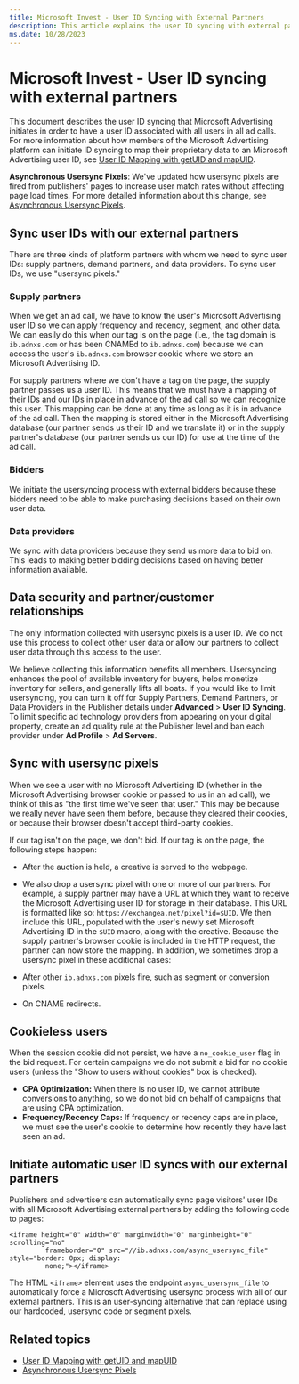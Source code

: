 ```yaml
---
title: Microsoft Invest - User ID Syncing with External Partners
description: This article explains the user ID syncing with external partners. The sync is initiated to have a user ID associated with all users in all ad calls.
ms.date: 10/28/2023
---
```


# Microsoft Invest - User ID syncing with external partners

This document describes the user ID syncing that Microsoft Advertising initiates in order to have a user ID associated with all users in all ad calls. For more information about how members of the Microsoft Advertising platform can initiate ID syncing to map their proprietary data to an Microsoft Advertising user ID, see [User ID Mapping with getUID and mapUID](./user-id-mapping-with-getuid-and-mapuid.md).

**Asynchronous Usersync Pixels**: We've updated how usersync pixels are fired from publishers' pages to increase user match rates without affecting page load times. For more detailed information about this change, see [Asynchronous Usersync Pixels](./asynchronous-usersync-pixels.md).

## Sync user IDs with our external partners

There are three kinds of platform partners with whom we need to sync user IDs: supply partners, demand partners, and data providers. To sync user IDs, we use "usersync pixels."

### Supply partners

When we get an ad call, we have to know the user's Microsoft Advertising user ID so we can apply frequency and recency, segment, and other data. We can easily do this when our tag is on the page (i.e., the tag domain is `ib.adnxs.com` or has been CNAMEd to `ib.adnxs.com`) because we can access the user's `ib.adnxs.com` browser cookie where we store an Microsoft Advertising ID.

For supply partners where we don't have a tag on the page, the supply partner passes us a user ID. This means that we must have a mapping of their IDs and our IDs in place in advance of the ad call so we can recognize this user. This mapping can be done at any time as long as it is in advance of the ad call. Then the mapping is stored either in the Microsoft Advertising database (our partner sends us their ID and we translate it) or in the supply partner's database (our partner sends us our ID) for use at the time of the ad call.

### Bidders

We initiate the usersyncing process with external bidders because these bidders need to be able to make purchasing decisions based on their own user data.

### Data providers

We sync with data providers because they send us more data to bid on. This leads to making better bidding decisions based on having better information available.

## Data security and partner/customer relationships

The only information collected with usersync pixels is a user ID. We do not use this process to collect other user data or allow our partners to collect user data through this access to the user.

We believe collecting this information benefits all members. Usersyncing enhances the pool of available inventory for buyers, helps monetize inventory for sellers, and generally lifts all boats. If you would like to limit usersyncing, you can turn it off for Supply Partners, Demand Partners, or Data Providers in the Publisher details under **Advanced** >  **User ID Syncing**. To limit
specific ad technology providers from appearing on your digital property, create an ad quality rule at the Publisher level and ban each provider under **Ad Profile** > **Ad Servers**.

## Sync with usersync pixels

When we see a user with no Microsoft Advertising ID (whether in the Microsoft Advertising browser cookie or passed to us in an ad call), we think of this as "the first time we've seen that user." This may be because we really never have seen them before, because they cleared their cookies, or because their browser doesn't accept third-party cookies.

If our tag isn't on the page, we don't bid. If our tag is on the page, the following steps happen:

- After the auction is held, a creative is served to the webpage.

- We also drop a usersync pixel with one or more of our partners. For example, a supply partner may have a URL at which they want to receive the Microsoft Advertising user ID for storage in their database. This URL is formatted like so: `https://exchangea.net/pixel?id=$UID`. We then include this URL, populated with the user's newly set Microsoft Advertising ID in the `$UID` macro, along with the creative. Because the supply partner's browser cookie is included in the HTTP request, the partner can now store the mapping. In addition, we sometimes drop a usersync pixel in these additional cases:

- After other `ib.adnxs.com` pixels fire, such as segment or conversion pixels.

- On CNAME redirects.

## Cookieless users

When the session cookie did not persist, we have a `no_cookie_user` flag in the bid request. For certain campaigns we do not submit a bid for no cookie users (unless the "Show to users without cookies" box is checked).

- **CPA Optimization:** When there is no user ID, we cannot attribute conversions to anything, so we do not bid on behalf of campaigns that are using CPA optimization.
- **Frequency/Recency Caps:** If frequency or recency caps are in place, we must see the user's cookie to determine how recently they have last seen an ad.

## Initiate automatic user ID syncs with our external partners

Publishers and advertisers can automatically sync page visitors' user IDs with all Microsoft Advertising external partners by adding the following code to pages:

```
<iframe height="0" width="0" marginwidth="0" marginheight="0" scrolling="no"
         frameborder="0" src="//ib.adnxs.com/async_usersync_file" style="border: 0px; display:
         none;"></iframe>
```

The HTML `<iframe>` element uses the endpoint `async_usersync_file` to automatically force a Microsoft Advertising usersync process with all of our external partners. This is an user-syncing alternative that can replace using our hardcoded, usersync code or segment pixels.

## Related topics

- [User ID Mapping with getUID and mapUID](./user-id-mapping-with-getuid-and-mapuid.md)
- [Asynchronous Usersync Pixels](./asynchronous-usersync-pixels.md)
